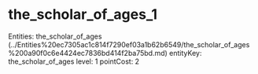 # the_scholar_of_ages_1

Entities: the_scholar_of_ages (../Entities%20ec7305ac1c814f7290ef03a1b62b6549/the_scholar_of_ages%200a90f0c6e4424ec7836bd414f2ba75bd.md)
entityKey: the_scholar_of_ages
level: 1
pointCost: 2